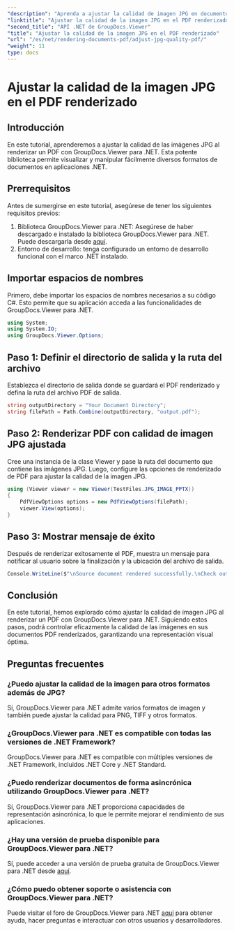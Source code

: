 ```yaml
---
"description": "Aprenda a ajustar la calidad de imagen JPG en documentos PDF renderizados con GroupDocs.Viewer para .NET. Mejore su experiencia de visualización de documentos."
"linktitle": "Ajustar la calidad de la imagen JPG en el PDF renderizado"
"second_title": "API .NET de GroupDocs.Viewer"
"title": "Ajustar la calidad de la imagen JPG en el PDF renderizado"
"url": "/es/net/rendering-documents-pdf/adjust-jpg-quality-pdf/"
"weight": 11
type: docs
---
```

# Ajustar la calidad de la imagen JPG en el PDF renderizado

## Introducción
En este tutorial, aprenderemos a ajustar la calidad de las imágenes JPG al renderizar un PDF con GroupDocs.Viewer para .NET. Esta potente biblioteca permite visualizar y manipular fácilmente diversos formatos de documentos en aplicaciones .NET.
## Prerrequisitos
Antes de sumergirse en este tutorial, asegúrese de tener los siguientes requisitos previos:
1. Biblioteca GroupDocs.Viewer para .NET: Asegúrese de haber descargado e instalado la biblioteca GroupDocs.Viewer para .NET. Puede descargarla desde [aquí](https://releases.groupdocs.com/viewer/net/).
2. Entorno de desarrollo: tenga configurado un entorno de desarrollo funcional con el marco .NET instalado.

## Importar espacios de nombres
Primero, debe importar los espacios de nombres necesarios a su código C#. Esto permite que su aplicación acceda a las funcionalidades de GroupDocs.Viewer para .NET.
```csharp
using System;
using System.IO;
using GroupDocs.Viewer.Options;
```
## Paso 1: Definir el directorio de salida y la ruta del archivo
Establezca el directorio de salida donde se guardará el PDF renderizado y defina la ruta del archivo PDF de salida.
```csharp
string outputDirectory = "Your Document Directory";
string filePath = Path.Combine(outputDirectory, "output.pdf");
```
## Paso 2: Renderizar PDF con calidad de imagen JPG ajustada
Cree una instancia de la clase Viewer y pase la ruta del documento que contiene las imágenes JPG. Luego, configure las opciones de renderizado de PDF para ajustar la calidad de la imagen JPG.
```csharp
using (Viewer viewer = new Viewer(TestFiles.JPG_IMAGE_PPTX))
{               
    PdfViewOptions options = new PdfViewOptions(filePath);
    viewer.View(options);
}
```
## Paso 3: Mostrar mensaje de éxito
Después de renderizar exitosamente el PDF, muestra un mensaje para notificar al usuario sobre la finalización y la ubicación del archivo de salida.
```csharp
Console.WriteLine($"\nSource document rendered successfully.\nCheck output in {outputDirectory}.");
```

## Conclusión
En este tutorial, hemos explorado cómo ajustar la calidad de imagen JPG al renderizar un PDF con GroupDocs.Viewer para .NET. Siguiendo estos pasos, podrá controlar eficazmente la calidad de las imágenes en sus documentos PDF renderizados, garantizando una representación visual óptima.
## Preguntas frecuentes
### ¿Puedo ajustar la calidad de la imagen para otros formatos además de JPG?
Sí, GroupDocs.Viewer para .NET admite varios formatos de imagen y también puede ajustar la calidad para PNG, TIFF y otros formatos.
### ¿GroupDocs.Viewer para .NET es compatible con todas las versiones de .NET Framework?
GroupDocs.Viewer para .NET es compatible con múltiples versiones de .NET Framework, incluidos .NET Core y .NET Standard.
### ¿Puedo renderizar documentos de forma asincrónica utilizando GroupDocs.Viewer para .NET?
Sí, GroupDocs.Viewer para .NET proporciona capacidades de representación asincrónica, lo que le permite mejorar el rendimiento de sus aplicaciones.
### ¿Hay una versión de prueba disponible para GroupDocs.Viewer para .NET?
Sí, puede acceder a una versión de prueba gratuita de GroupDocs.Viewer para .NET desde [aquí](https://releases.groupdocs.com/).
### ¿Cómo puedo obtener soporte o asistencia con GroupDocs.Viewer para .NET?
Puede visitar el foro de GroupDocs.Viewer para .NET [aquí](https://forum.groupdocs.com/c/viewer/9) para obtener ayuda, hacer preguntas e interactuar con otros usuarios y desarrolladores.